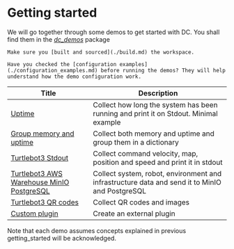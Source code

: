 # Getting started

We will go together through some demos to get started with DC. You shall find them in the *[dc_demos](https://github.com/minipada/ros2_data_collection/tree/humble/dc_demos)* package

```admonish warning
Make sure you [built and sourced](./build.md) the workspace.
```

```admonish info
Have you checked the [configuration examples](./configuration_examples.md) before running the demos? They will help understand how the demo configuration work.
```

| Title                                                                                 | Description                                                                                    |
| ------------------------------------------------------------------------------------- | ---------------------------------------------------------------------------------------------- |
| [Uptime](./getting_started/uptime_stdout.md)                                          | Collect how long the system has been running and print it on Stdout. Minimal example           |
| [Group memory and uptime](./getting_started/memory_uptime_stdout.md)                  | Collect both memory and uptime and group them in a dictionary                                  |
| [Turtlebot3 Stdout](./getting_started/tb3_stdout.md)                                  | Collect command velocity, map, position and speed and print it in stdout                       |
| [Turtlebot3 AWS Warehouse MinIO PostgreSQL](./getting_started/tb3_aws_minio_pgsql.md) | Collect system, robot, environment and infrastructure data and send it to MinIO and PostgreSQL |
| [Turtlebot3 QR codes](./getting_started/qrcodes_minio_pgsql.md)                       | Collect QR codes and images                                                                    |
| [Custom plugin](./getting_started/custom_stdout.md)                                   | Create an external plugin                                                                      |

Note that each demo assumes concepts explained in previous getting_started will be acknowledged.
